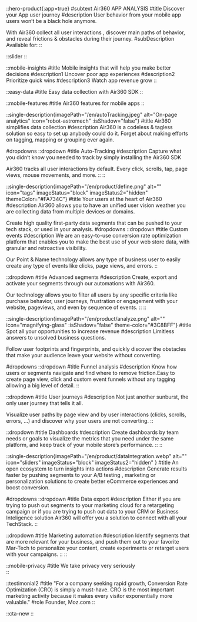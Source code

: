 ::hero-product{:app=true}
#subtext
Air360 APP ANALYSIS
#title
Discover your App user journey
#description
User behavior from your mobile app users won’t be a black hole anymore. 

With Air360 collect all user interactions , discover main paths of behavior, and reveal frictions & obstacles during their journey.
#subDescription
Available for:
::

::slider
::

::mobile-insights
#title
Mobile insights that will help you make better decisions
#description1
Uncover poor app experiences
#description2
Prioritize quick wins
#description3
Watch app revenue grow
::

::easy-data
#title
Easy data collection with Air360 SDK
::

::mobile-features
#title
Air360 features for mobile apps
::

::single-description{imagePath="/en/autoTracking.jpeg" alt="On-page analytics" icon="robot-astromech" :isShadow="false"}
#title
Air360 simplifies data collection
#description
Air360 is a codeless & tagless solution so easy to set up anybody could do it. Forget about  making efforts on  tagging, mapping or grouping ever again. 

#dropdowns
::dropdown
#title
Auto-Tracking
#description
Capture what you didn’t know you needed to track by  simply installing the Air360 SDK

Air360  tracks all user interactions by default. Every click, scrolls, tap, page views, mouse movements, and more.
::
::

::single-description{imagePath="/en/product/define.png" alt="" icon="tags" imageStatus="block" imageStatus2="hidden" themeColor="#FA734C"}
#title
Your users at the heart of Air360
#description
Air360 allows you to have an unified user vision  weather you are collecting data from multiple devices or domains.  

Create high quality first-party data segments that can be pushed to your tech stack, or used in your analysis.
#dropdowns
::dropdown
#title
Custom events
#description
We are an easy-to-use conversion rate optimization platform that enables you to make the best use of your web store data, with granular and retroactive visibility.

Our Point & Name technology allows any type of business user to easily create any type of events like clicks, page views, and errors.
::

::dropdown
#title
Advanced segments
#description
Create, export and activate your segments through our automations with Air360.

Our technology allows you to filter all users by any specific criteria like purchase behavior, user journeys, frustration or engagement with your website, pageviews, and even by sequence of events.
::
::

::single-description{imagePath="/en/product/analyze.png" alt="" icon="magnifying-glass" :isShadow="false" theme-color="#3C8BFF"}
#title
Spot all your opportunities to increase revenue
#description
Limitless answers to unsolved business questions.

Follow user footprints and fingerprints, and quickly discover the obstacles that make your audience leave your website without converting.

#dropdowns
::dropdown
#title
Funnel analysis
#description
Know how users or segments navigate and find where to remove friction.Easy to create page view, click and custom event funnels without any tagging allowing a big level of detail.
::

::dropdown
#title
User journeys
#description
Not just another sunburst, the only user journey that tells it all.

Visualize user paths by page view and by user interactions (clicks, scrolls, errors, ...) and discover why your users are not converting.
::

::dropdown
#title
Dashboards
#description
Create dashboards by team needs or goals to visualize the metrics that you need under the same platform, and keep track of your mobile store’s performance.
::
::

::single-description{imagePath="/en/product/dataIntegration.webp" alt="" icon="sliders" imageStatus="block" imageStatus2="hidden" }
#title
An open ecosystem to turn insights into actions
#description
Generate results faster by pushing segments to your A/B testing , marketing or personalization solutions to create better eCommerce experiences and boost conversion.

#dropdowns
::dropdown
#title
Data export
#description
Either if you are trying to push out segments to your marketing cloud for a retargeting campaign or if you are trying to push out data to your CRM or Business Inteligence solution Air360 will offer you a solution to connect with all your TechStack.
::

::dropdown
#title
Marketing automation
#description
Identify segments that are more relevant for your business, and  push them out  to your favorite Mar-Tech to personalize your content, create experiments or retarget users with your campaigns.
::
::

::mobile-privacy
#title
We take privacy very seriously    
::

::testimonial2
#title
"For a company seeking rapid growth, Conversion Rate Optimization (CRO) is simply a must-have. CRO is the most important marketing activity because it makes every visitor exponentially more valuable."
#role
Founder, Moz.com
::

::cta-new
::